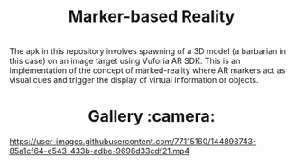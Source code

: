 <h1 align="center"> Marker-based Reality</h1></br>
The apk in this repository involves spawning of a 3D model (a barbarian in this case) on an image target using Vuforia AR SDK. 
This is an implementation of the concept of marked-reality where AR markers act as visual cues and trigger the display of virtual information or objects. </br>
<h1 align="center"> Gallery :camera: </h1>

<div align="center">

<!-- <img src="https://user-images.githubusercontent.com/77115160/131669773-3eec474c-b53d-46db-9e95-98047d4432ea.jpg" width="350" height="590">
<img src="https://user-images.githubusercontent.com/77115160/131669791-4f760284-64e3-4268-9154-10e48a3e51b8.jpg" width="350" height="590">
<img src="https://user-images.githubusercontent.com/77115160/131669808-13aea5c4-fbc9-4bce-8302-ea8cae81e55e.jpg" width="700" height="450"> -->
<!-- <img src="https://user-images.githubusercontent.com/77115160/131669818-0c41a232-bd21-43eb-a8ac-776a7f6b1702.jpg" width="700" height="450"> -->
</div>



https://user-images.githubusercontent.com/77115160/144898743-85a1cf64-e543-433b-adbe-9698d33cdf21.mp4


